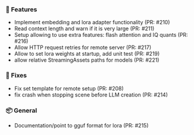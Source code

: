### 🚀 Features

- Implement embedding and lora adapter functionality (PR: #210)
- Read context length and warn if it is very large (PR: #211)
- Setup allowing to use extra features: flash attention and IQ quants (PR: #216)
- Allow HTTP request retries for remote server (PR: #217)
- Allow to set lora weights at startup, add unit test (PR: #219)
- allow relative StreamingAssets paths for models (PR: #221)

### 🐛 Fixes

- Fix set template for remote setup (PR: #208)
- fix crash when stopping scene before LLM creation (PR: #214)

### 📦 General

- Documentation/point to gguf format for lora (PR: #215)

